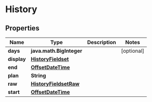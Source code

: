 
# History

## Properties
Name | Type | Description | Notes
------------ | ------------- | ------------- | -------------
**days** | **java.math.BigInteger** |  |  [optional]
**display** | [**HistoryFieldset**](HistoryFieldset.md) |  | 
**end** | [**OffsetDateTime**](OffsetDateTime.md) |  | 
**plan** | **String** |  | 
**raw** | [**HistoryFieldsetRaw**](HistoryFieldsetRaw.md) |  | 
**start** | [**OffsetDateTime**](OffsetDateTime.md) |  | 



